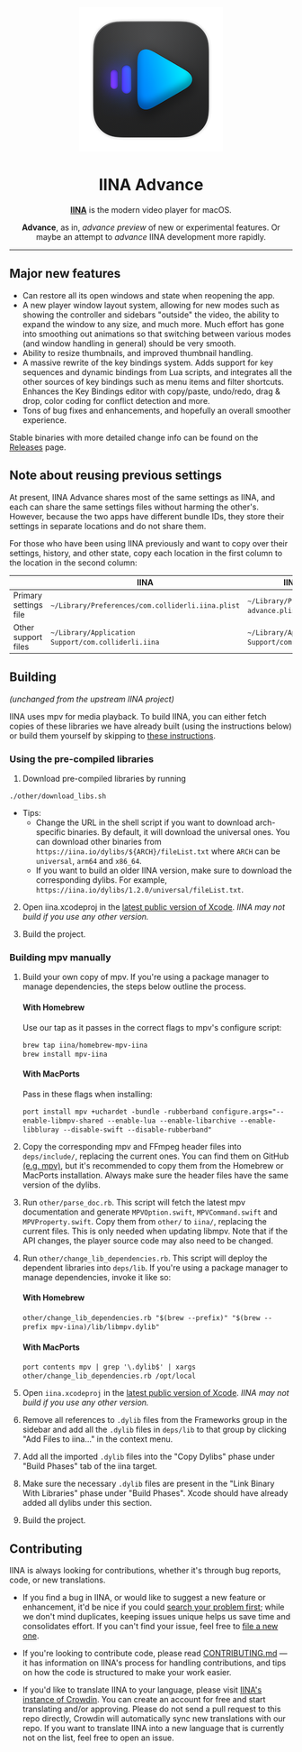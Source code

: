 <p align="center">
<img height="256" src="https://github.com/iina/iina/raw/master/iina/Assets.xcassets/AppIcon.appiconset/iina-icon-256.png">
</p>

<h1 align="center">IINA Advance</h1>

<p align="center"><b><a href="https://github.com/iina/iina">IINA</a></b> is the modern video player for macOS.</p>
<p align="center"><b>Advance</b>, as in, <i>advance preview</i> of new or experimental features. Or maybe an attempt to <i>advance</i> IINA development more rapidly.</p>

---
## Major new features

* Can restore all its open windows and state when reopening the app.
* A new player window layout system, allowing for new modes such as showing the controller and sidebars "outside" the video, the ability to expand the window to any size, and much more. Much effort has gone into smoothing out animations so that switching between various modes (and window handling in general) should be very smooth.
* Ability to resize thumbnails, and improved thumbnail handling.
* A massive rewrite of the key bindings system. Adds support for key sequences and dynamic bindings from Lua scripts, and integrates all the other sources of key bindings such as menu items and filter shortcuts. Enhances the Key Bindings editor with copy/paste, undo/redo, drag & drop, color coding for conflict detection and more.
* Tons of bug fixes and enhancements, and hopefully an overall smoother experience.

Stable binaries with more detailed change info can be found on the <a href="https://github.com/svobs/iina-advance/releases/">Releases</a> page.

## Note about reusing previous settings
At present, IINA Advance shares most of the same settings as IINA, and each can share the same settings files without harming the other's. However, because the two apps have different bundle IDs, they store their settings in separate locations and do not share them.

For those who have been using IINA previously and want to copy over their settings, history, and other state, copy each location in the first column to the location in the second column:

|                       | IINA                                                 | IINA Advance                                      |
|-----------------------|------------------------------------------------------|---------------------------------------------------|
| Primary settings file | `~/Library/Preferences/com.colliderli.iina.plist`    | `~/Library/Preferences/com.iina-advance.plist`    |
| Other support files   | `~/Library/Application Support/com.colliderli.iina` | `~/Library/Application Support/com.iina-advance` |

## Building
*(unchanged from the upstream IINA project)*

IINA uses mpv for media playback. To build IINA, you can either fetch copies of these libraries we have already built (using the instructions below) or build them yourself by skipping to [these instructions](#building-mpv-manually).

### Using the pre-compiled libraries

1. Download pre-compiled libraries by running

```console
./other/download_libs.sh
```

  - Tips:
    - Change the URL in the shell script if you want to download arch-specific binaries. By default, it will download the universal ones. You can download other binaries from `https://iina.io/dylibs/${ARCH}/fileList.txt` where `ARCH` can be `universal`, `arm64` and `x86_64`.
    - If you want to build an older IINA version, make sure to download the corresponding dylibs. For example, `https://iina.io/dylibs/1.2.0/universal/fileList.txt`.

2. Open iina.xcodeproj in the [latest public version of Xcode](https://apps.apple.com/app/xcode/id497799835). *IINA may not build if you use any other version.*

3. Build the project.

### Building mpv manually

1. Build your own copy of mpv. If you're using a package manager to manage dependencies, the steps below outline the process.

	#### With Homebrew

	Use our tap as it passes in the correct flags to mpv's configure script:

	```console
	brew tap iina/homebrew-mpv-iina
	brew install mpv-iina
	```

	#### With MacPorts

	Pass in these flags when installing:

	```console
	port install mpv +uchardet -bundle -rubberband configure.args="--enable-libmpv-shared --enable-lua --enable-libarchive --enable-libbluray --disable-swift --disable-rubberband"
	```

2. Copy the corresponding mpv and FFmpeg header files into `deps/include/`, replacing the current ones. You can find them on GitHub [(e.g. mpv)](https://github.com/mpv-player/mpv/tree/master/libmpv), but it's recommended to copy them from the Homebrew or MacPorts installation. Always make sure the header files have the same version of the dylibs.

3. Run `other/parse_doc.rb`. This script will fetch the latest mpv documentation and generate `MPVOption.swift`, `MPVCommand.swift` and `MPVProperty.swift`. Copy them from `other/` to `iina/`, replacing the current files. This is only needed when updating libmpv. Note that if the API changes, the player source code may also need to be changed.

4. Run `other/change_lib_dependencies.rb`. This script will deploy the dependent libraries into `deps/lib`. If you're using a package manager to manage dependencies, invoke it like so:

	#### With Homebrew
	
	```console
	other/change_lib_dependencies.rb "$(brew --prefix)" "$(brew --prefix mpv-iina)/lib/libmpv.dylib"
	```
	
	#### With MacPorts
	
	```console
	port contents mpv | grep '\.dylib$' | xargs other/change_lib_dependencies.rb /opt/local
	```

5. Open `iina.xcodeproj` in the [latest public version of Xcode](https://apps.apple.com/app/xcode/id497799835). *IINA may not build if you use any other version.*

6. Remove all references to `.dylib` files from the Frameworks group in the sidebar and add all the `.dylib` files in `deps/lib` to that group by clicking  "Add Files to iina..." in the context menu.

7. Add all the imported `.dylib` files into the "Copy Dylibs" phase under "Build Phases" tab of the iina target.

8. Make sure the necessary `.dylib` files are present in the "Link Binary With Libraries" phase under "Build Phases". Xcode should have already added all dylibs under this section.

9. Build the project.

## Contributing

IINA is always looking for contributions, whether it's through bug reports, code, or new translations.

* If you find a bug in IINA, or would like to suggest a new feature or enhancement, it'd be nice if you could [search your problem first](https://github.com/iina/iina/issues); while we don't mind duplicates, keeping issues unique helps us save time and consolidates effort. If you can't find your issue, feel free to [file a new one](https://github.com/iina/iina/issues/new/choose).

* If you're looking to contribute code, please read [CONTRIBUTING.md](CONTRIBUTING.md) — it has information on IINA's process for handling contributions, and tips on how the code is structured to make your work easier.

* If you'd like to translate IINA to your language, please visit [IINA's instance of Crowdin](https://translate.iina.io/). You can create an account for free and start translating and/or approving. Please do not send a pull request to this repo directly, Crowdin will automatically sync new translations with our repo. If you want to translate IINA into a new language that is currently not on the list, feel free to open an issue.
